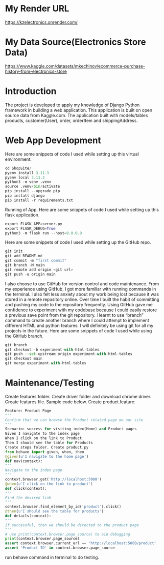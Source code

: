 # My Render URL
https://kzelectronics.onrender.com/
# My Data Source(Electronics Store Data) 
https://www.kaggle.com/datasets/mkechinov/ecommerce-purchase-history-from-electronics-store
# Introduction
The project is developed to apply my knowledge of Django Python framework in building a web application. This application is built on open source data from Kaggle.com. The application built with models/tables products, customer(User), order, orderItem and shippingAddress.
# Web App Development
Here are some snippets of code I used while setting up this virtual environment.

  ```python
  cd ShopSite/
  pyenv install 3.11.3
  pyenv local 3.11.3
  python3 -m venv .venv
  source .venv/bin/activate
  pip install --upgrade pip
  pip install django
  pip install -r requirements.txt
  ```
Running of App. Here are some snippets of code I used while setting up this flask application.

  ```python
  export FLASK_APP=server.py
  export FLASK_DEBUG=True
  python3 -m flask run --host=0.0.0.0
  ```

Here are some snippets of code I used while setting up the GitHub repo.

  ```python
  git init
  git add README.md
  git commit -m "first commit"
  git branch -M main
  git remote add origin <git url>
  git push -u origin main
  ```

I also choose to use GitHub for version control and code maintenance. From my experience using GitHub, I got more familiar with running commands in the terminal. I also felt less anxiety about my work being lost because it was stored in a remote repository online.  Over time I built the habit of committing and pushing my code to the repository frequently. Using GitHub gave me confidence to experiment with my codebase because I could easily restore a previous save point from the git repository. I learnt to use “branch” command to create another branch where I could attempt to implement different HTML and python features. I will definitely be using git for all my projects in the future.
Here are some snippets of code I used while using the GitHub branch.

  ```python
  git branch
  git checkout -b experiment-with-html-tables
  git push --set-upstream origin experiment-with-html-tables
  git checkout main
  git merge experiment-with-html-tables
  ```

# Maintenance/Testing
Create features folder. Create driver folder and download chrome driver. Create features file. Sample code below.
Create product.feature:

  ```python
  Feature: Product Page
  """ 
  Confirm that we can browse the Product related page on our site
  """
  Scenario: success for visiting index(Home) and Product pages
  Given I navigate to the index page
  When I click on the link to Product
  Then I should see the table for Products
Create steps folder. Create product.py
  from behave import given, when, then
  @given(u'I navigate to the home page')
  def nav(context):
  """ 
  Navigate to the index page
  """
  context.browser.get('http://localhost:5000')
  @when(u'I click on the link to product')
  def click(context):
  """ 
  Find the desired link
  """
  context.browser.find_element_by_id('product').click()
  @then(u'I should see the table for products')
  def details(context):
  """ 
  if successful, then we should be directed to the product page
  """
  # use print(context.browser.page_source) to aid debugging
  print(context.browser.page_source)
  assert context.browser.current_url == 'http://localhost:5000/product'
  assert 'Product ID' in context.browser.page_source
  ```
run behave command in terminal to do testing.
